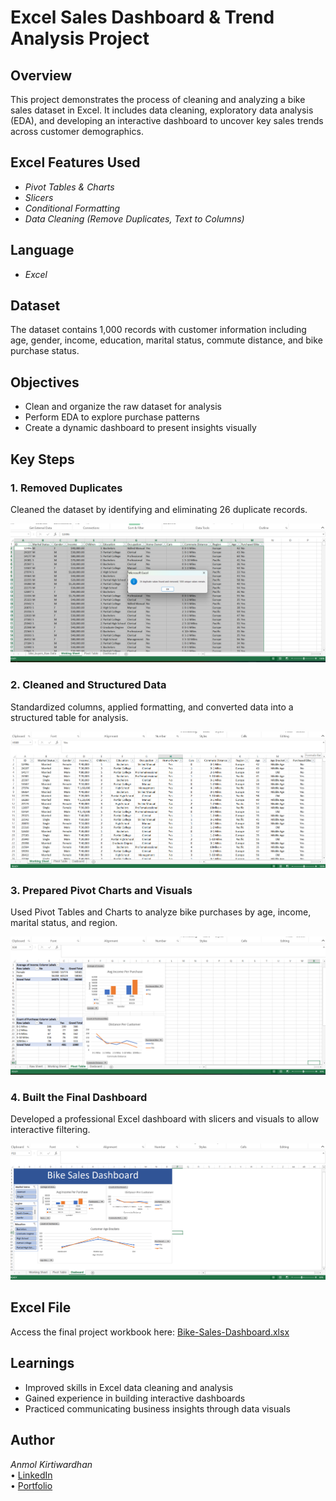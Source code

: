 # Excel Sales Dashboard & Trend Analysis Project

## Overview  
This project demonstrates the process of cleaning and analyzing a bike sales dataset in Excel. It includes data cleaning, exploratory data analysis (EDA), and developing an interactive dashboard to uncover key sales trends across customer demographics.

## Excel Features Used  
- *Pivot Tables & Charts*  
- *Slicers*  
- *Conditional Formatting*  
- *Data Cleaning (Remove Duplicates, Text to Columns)*

## Language  
- *Excel*

## Dataset  
The dataset contains 1,000 records with customer information including age, gender, income, education, marital status, commute distance, and bike purchase status.

## Objectives  
- Clean and organize the raw dataset for analysis  
- Perform EDA to explore purchase patterns  
- Create a dynamic dashboard to present insights visually

## Key Steps  

### 1. Removed Duplicates  
Cleaned the dataset by identifying and eliminating 26 duplicate records.

![Removed Duplicates](https://github.com/Akwardhan/Excel-Sales-Data-Analysis/blob/main/Excel-Sales-Data-Analysis-Dashboard/Screenshots/1_Duplicates_Removed.png)

### 2. Cleaned and Structured Data  
Standardized columns, applied formatting, and converted data into a structured table for analysis.

![Cleaned Data](https://github.com/Akwardhan/Excel-Sales-Data-Analysis/blob/main/Excel-Sales-Data-Analysis-Dashboard/Screenshots/2_Cleaned%20Data.png)

### 3. Prepared Pivot Charts and Visuals  
Used Pivot Tables and Charts to analyze bike purchases by age, income, marital status, and region.

![Chart Preparation](https://github.com/Akwardhan/Excel-Sales-Data-Analysis/blob/main/Excel-Sales-Data-Analysis-Dashboard/Screenshots/3_Pivot%20Tables.png)

### 4. Built the Final Dashboard  
Developed a professional Excel dashboard with slicers and visuals to allow interactive filtering.

![Dashboard](https://github.com/Akwardhan/Excel-Sales-Data-Analysis/blob/main/Excel-Sales-Data-Analysis-Dashboard/Screenshots/4_Dashboard.png)

## Excel File  
Access the final project workbook here: [Bike-Sales-Dashboard.xlsx](https://github.com/Akwardhan/Excel-Sales-Data-Analysis/blob/main/Excel-Sales-Data-Analysis-Dashboard/Full%20Excel%20Project%20with%20Dashboard.xlsx)

## Learnings  
- Improved skills in Excel data cleaning and analysis  
- Gained experience in building interactive dashboards  
- Practiced communicating business insights through data visuals

## Author  
*Anmol Kirtiwardhan*  
• [LinkedIn](https://www.linkedin.com/in/yourprofile)  
• [Portfolio](https://your-portfolio.com)
